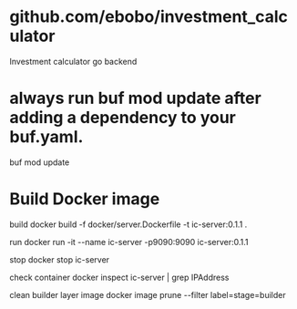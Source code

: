 # github.com/ebobo/investment_calculator

Investment calculator go backend

# always run buf mod update after adding a dependency to your buf.yaml.

buf mod update

# Build Docker image

build
docker build -f docker/server.Dockerfile -t ic-server:0.1.1 .

run
docker run -it --name ic-server -p9090:9090 ic-server:0.1.1

stop
docker stop ic-server

check container
docker inspect ic-server | grep IPAddress

clean builder layer image
docker image prune --filter label=stage=builder

